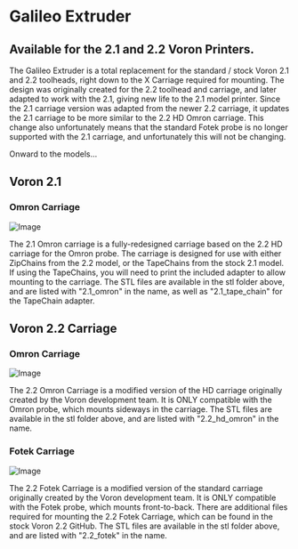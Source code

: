 # Galileo Extruder
## Available for the 2.1 and 2.2 Voron Printers.

The Galileo Extruder is a total replacement for the standard / stock Voron 2.1 and 2.2 toolheads, right down to the X Carriage required for mounting.  The design was originally created for the 2.2 toolhead and carriage, and later adapted to work with the 2.1, giving new life to the 2.1 model printer.  Since the 2.1 carriage version was adapted from the newer 2.2 carriage, it updates the 2.1 carriage to be more similar to the 2.2 HD Omron carriage.  This change also unfortunately means that the standard Fotek probe is no longer supported with the 2.1 carriage, and unfortunately this will not be changing.

Onward to the models...

## Voron 2.1
### Omron Carriage
![Image](../images/21carriage.png)

The 2.1 Omron carriage is a fully-redesigned carriage based on the 2.2 HD carriage for the Omron probe.  The carriage is designed for use with either ZipChains from the 2.2 model, or the TapeChains from the stock 2.1 model.  If using the TapeChains, you will need to print the included adapter to allow mounting to the carriage. The STL files are available in the stl folder above, and are listed with "2.1_omron" in the name, as well as "2.1_tape_chain" for the TapeChain adapter.

## Voron 2.2 Carriage
### Omron Carriage
![Image](../images/22omron.png)

The 2.2 Omron Carriage is a modified version of the HD carriage originally created by the Voron development team.  It is ONLY compatible with the Omron probe, which mounts sideways in the carriage.  The STL files are available in the stl folder above, and are listed with "2.2_hd_omron" in the name.

### Fotek Carriage
![Image](../images/22fotek.png)

The 2.2 Fotek Carriage is a modified version of the standard carriage originally created by the Voron development team.  It is ONLY compatible with the Fotek probe, which mounts front-to-back.  There are additional files required for mounting the 2.2 Fotek Carriage, which can be found in the stock Voron 2.2 GitHub. The STL files are available in the stl folder above, and are listed with "2.2_fotek" in the name.